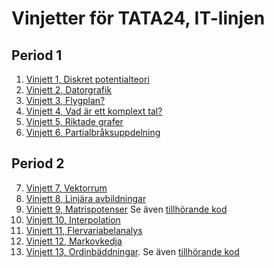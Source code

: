 # Vinjetter för TATA24, IT-linjen


## Period 1
   1. [Vinjett 1, Diskret potentialteori](Vinjett1.pdf)
   2. [Vinjett 2, Datorgrafik](Vinjett2.pdf)
   3. [Vinjett 3, Flygplan?](Vinjett3.pdf)
   4. [Vinjett 4, Vad är ett komplext tal?](Vinjett4.pdf)
   5. [Vinjett 5, Riktade grafer](Vinjett5.pdf)
   6. [Vinjett 6, Partialbråksuppdelning](Vinjett6.pdf)

## Period 2
   7. [Vinjett 7, Vektorrum](Vinjett7.pdf)
   8. [Vinjett 8, Linjära avbildningar](Vinjett8.pdf)
   9. [Vinjett 9, Matrispotenser](Vinjett9n.pdf) 
   Se även [tillhörande kod](../Kod/matrispotenser.ipynb)
   10. [Vinjett 10, Interpolation](Vinjett10n.pdf)
   11. [Vinjett 11, Flervariabelanalys](Vinjett11n.pdf)
   12. [Vinjett 12, Markovkedja](Vinjett12n.pdf)
   13. [Vinjett 13, Ordinbäddningar](Vignett-LLM-bias-JV.pdf). Se även [tillhörande kod](../Kod/wordembeddings-minimal.ipynb)

